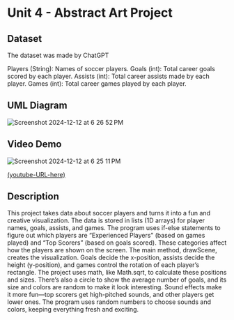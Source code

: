 # Unit 4 - Abstract Art Project

## Dataset

The dataset was made by ChatGPT

Players (String): Names of soccer players.
Goals (int): Total career goals scored by each player.
Assists (int): Total career assists made by each player.
Games (int): Total career games played by each player.


## UML Diagram
![Screenshot 2024-12-12 at 6 26 52 PM](https://github.com/user-attachments/assets/5a667161-2979-4d15-9d29-9b908c6d3d19)

## Video Demo
![Screenshot 2024-12-12 at 6 25 11 PM](https://github.com/user-attachments/assets/8c4c8ee4-9989-44e7-a7fe-263d0a5ac1a5)

[(youtube-URL-here)
](https://drive.google.com/file/d/19rhEz1l4KOoeOc5CLVoXyCQt3LKy9vNl/view?usp=sharing)
## Description

This project takes data about soccer players and turns it into a fun and creative visualization. The data is stored in lists (1D arrays) for player names, goals, assists, and games. The program uses if-else statements to figure out which players are “Experienced Players” (based on games played) and “Top Scorers” (based on goals scored). These categories affect how the players are shown on the screen.
The main method, drawScene, creates the visualization. Goals decide the x-position, assists decide the height (y-position), and games control the rotation of each player’s rectangle. The project uses math, like Math.sqrt, to calculate these positions and sizes. There’s also a circle to show the average number of goals, and its size and colors are random to make it look interesting.
Sound effects make it more fun—top scorers get high-pitched sounds, and other players get lower ones. The program uses random numbers to choose sounds and colors, keeping everything fresh and exciting.
